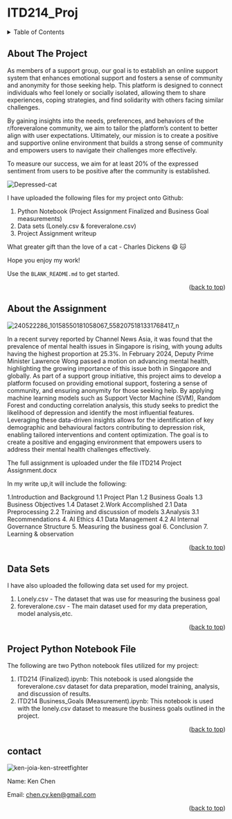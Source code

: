 # ITD214_Proj

<!-- TABLE OF CONTENTS -->
<details>
  <summary>Table of Contents</summary>
  <ol>
    <li><a href="#about-the-project">About the Project</a></li>
    <li><a href="#about-the-assignment">About the Assignment</a></li>
    <li><a href="#data-sets">Data Sets</a></li>
    <li><a href="#project-python-notebook-file">Project Python Notebook File</a></li>
    <li><a href="#contact">Contact</a></li>
  </ol>
</details>



## About The Project

As members of a support group, our goal is to establish an online support system that enhances emotional support and fosters a sense of community and anonymity for those seeking help. This platform is designed to connect individuals who feel lonely or socially isolated, allowing them to share experiences, coping strategies, and find solidarity with others facing similar challenges.

By gaining insights into the needs, preferences, and behaviors of the r/foreveralone community, we aim to tailor the platform’s content to better align with user expectations. Ultimately, our mission is to create a positive and supportive online environment that builds a strong sense of community and empowers users to navigate their challenges more effectively.

To measure our success, we aim for at least 20% of the expressed sentiment from users to be positive after the community is established.

![Depressed-cat](https://github.com/user-attachments/assets/19cff71e-1c2f-4730-9c33-c80c48c6c19f)

I have uploaded the following files for my project onto Github:
1) Python Notebook (Project Assignment Finalized and Business Goal measurements)
2) Data sets (Lonely.csv & foreveralone.csv)
3) Project Assignment writeup


What greater gift than the love of a cat - Charles Dickens :smile: 🐱

Hope you enjoy my work!

Use the `BLANK_README.md` to get started.

<p align="right">(<a href="#readme-top">back to top</a>)</p>

## About the Assignment

![240522286_10158550181058067_5582075181331768417_n](https://github.com/user-attachments/assets/4d99eb4e-fe1a-4ebc-8075-bddaed53ebdd)

In a recent survey reported by Channel News Asia, it was found that the prevalence of mental health issues in Singapore is rising, with young adults having the highest proportion at 25.3%. In February 2024, Deputy Prime Minister Lawrence Wong passed a motion on advancing mental health, highlighting the growing importance of this issue both in Singapore and globally.
As part of a support group initiative, this project aims to develop a platform focused on providing emotional support, fostering a sense of community, and ensuring anonymity for those seeking help. By applying machine learning models such as Support Vector Machine (SVM), Random Forest and conducting correlation analysis, this study seeks to predict the likelihood of depression and identify the most influential features. 
Leveraging these data-driven insights allows for the identification of key demographic and behavioural factors contributing to depression risk, enabling tailored interventions and content optimization. The goal is to create a positive and engaging environment that empowers users to address their mental health challenges effectively.

The full assignment is uploaded under the file ITD214 Project Assignment.docx

In my write up,it will include the following:

1.Introduction and Background
1.1 Project Plan
1.2 Business Goals
1.3 Business Objectives
1.4 Dataset 
2.Work Accomplished
2.1 Data Preprocessing
2.2 Training and discussion of models
3.Analysis
3.1 Recommendations 
4. AI Ethics
4.1 Data Management
4.2 AI Internal Governance Structure
5. Measuring the business goal
6. Conclusion
7. Learning & observation

<p align="right">(<a href="#readme-top">back to top</a>)</p>

## Data Sets
I have also uploaded the following data set used for my project.
1. Lonely.csv - The dataset that was use for measuring the business goal
2. foreveralone.csv - The main dataset used for my data preperation, model analysis,etc.

<p align="right">(<a href="#readme-top">back to top</a>)</p>

## Project Python Notebook File
The following are two Python notebook files utilized for my project:
1. ITD214 (Finalized).ipynb: This notebook is used alongside the foreveralone.csv dataset for data preparation, model training, analysis, and discussion of results.
2. ITD214 Business_Goals (Measurement).ipynb: This notebook is used with the lonely.csv dataset to measure the business goals outlined in the project.

<p align="right">(<a href="#readme-top">back to top</a>)</p>

## contact
![ken-joia-ken-streetfighter](https://github.com/user-attachments/assets/642b4757-882c-475d-b2be-80c96774a471)

Name: Ken Chen



Email: chen.cy.ken@gmail.com

<p align="right">(<a href="#readme-top">back to top</a>)</p>
